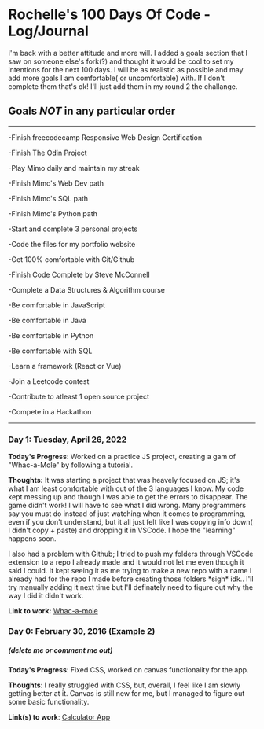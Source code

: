 # Rochelle's 100 Days Of Code - Log/Journal

I'm back with a better attitude and more will. I added a goals section that I saw on someone else's fork(?) and thought it would be cool to
set my intentions for the next 100 days. I will be as realistic as possible and may add more goals I am comfortable( or uncomfortable) with. 
If I don't complete them that's ok! I'll just add them in my round 2 the challange.

## Goals ***NOT*** in any particular order

-----------------------------

\-Finish freecodecamp Responsive Web Design Certification

\-Finish The Odin Project

\-Play Mimo daily and maintain my streak

\-Finish Mimo's Web Dev path

\-Finish Mimo's SQL path

\-Finish Mimo's Python path

\-Start and complete 3 personal projects

\-Code the files for my portfolio website

\-Get 100% comfortable with Git/Github

\-Finish Code Complete by Steve McConnell

\-Complete a Data Structures & Algorithm course

\-Be comfortable in JavaScript

\-Be comfortable in Java

\-Be comfortable in Python

\-Be comfortable with SQL

\-Learn a framework (React or Vue)

\-Join a Leetcode contest

\-Contribute to atleast 1 open source project

\-Compete in a Hackathon

----------------------------------------------------------------

### Day 1: Tuesday, April 26, 2022 


**Today's Progress**: Worked on a practice JS project, creating a gam of "Whac-a-Mole" by following a tutorial.

**Thoughts:** It was starting a project that was heavely focused on JS; it's what I am least comfortable with out of the 3 languages I know. My code kept messing up and though I was able to get the errors to disappear. The game didn't work! I will have to see what I did wrong. Many programmers say you must do instead of just watching when it comes to programming, even if you don't understand, but it all just felt like I was copying info down( I didn't copy + paste) and dropping it in VSCode. I hope the "learning" happens soon.

I also had a problem with Github; I tried to push my folders through VSCode extension to a repo I already made and it would not let me even though it said I could. It kept seeing it as me trying to make a new repo with a name I already had for the repo I made before creating those folders \*sigh\* idk.. I'll try manually adding it next time but I'll definately need to figure out why the way I did it didn't work.


**Link to work:** [Whac-a-mole](https://github.com/yatesra/JS-Practice-Whac-a-Mole)

### Day 0: February 30, 2016 (Example 2)
##### (delete me or comment me out)

**Today's Progress**: Fixed CSS, worked on canvas functionality for the app.

**Thoughts**: I really struggled with CSS, but, overall, I feel like I am slowly getting better at it. Canvas is still new for me, 
but I managed to figure out some basic functionality.

**Link(s) to work**: [Calculator App](http://www.example.com)



